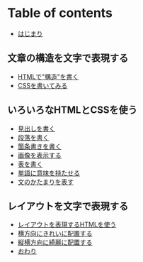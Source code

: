 # Table of contents

* [はじまり][1]

## 文章の構造を文字で表現する <a id="01"></a>

* [HTMLで"構造"を書く][2]
* [CSSを書いてみる][3]

## いろいろなHTMLとCSSを使う <a id="02"></a>

* [見出しを書く][4]
* [段落を書く][5]
* [箇条書きを書く][6]
* [画像を表示する][7]
* [表を書く][8]
* [単語に意味を持たせる][9]
* [文のかたまりを表す][10]

## レイアウトを文字で表現する <a id="03"></a>

* [レイアウトを表現するHTMLを使う][11]
* [横方向にきれいに配置する][12]
* [縦横方向に綺麗に配置する][13]
* [おわり][14]

[1]:	README.md
[2]:	01/01-01.md
[3]:	01/01-02.md
[4]:	02/02-01.md
[5]:	02/02-02.md
[6]:	02/02-03.md
[7]:	02/02-04.md
[8]:	02/02-05.md
[9]:	02/02-06.md
[10]:	02/02-07.md
[11]:	03/03-01.md
[12]:	03/03-02.md
[13]:	03/03-03.md
[14]:	03/99.md
